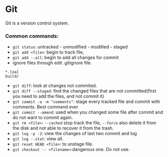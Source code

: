 # Git
Git is a version control system.


### Common commands:
- `git status`: untracked - unmodified - modified - staged
- `git add <file>`: begin to track file, 
- `git add --all`: begin to add all changes for commit
- ignore files through edit .gitignore file.
```
*.[oa]
build/
```

- `git diff`: look at changes not commited.
- `git diff --staged`: find the changed files that are not committed(first you need to add the files, and not commit it)
- `git commit -a -m "comments"`: stage every tracked file and commit with comments. Best command ever
- `git commit --amend`: used when you changed some file after commit and do not want to commit again.
- `git rm <file>`: `--cached` stop track the file, `--force` also delete it from the disk and not able to recover it from the trash.
- `git log -p -2`: view the changes of last two commit and log
- `git log --stat`: view all.
- `git reset HEAD <file>`: to unstage file.
- `git checkout -- <filename>`:dangerous one. Do not use.
 
